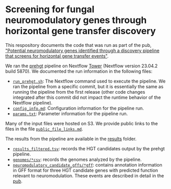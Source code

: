 # Screening for fungal neuromodulatory genes through horizontal gene transfer discovery

This respository documents the code that was run as part of the pub, ["Potential neuromodulatory genes identified through a discovery pipeline that screens for horizontal gene transfer events"](https://doi.org/10.57844/arcadia-jqq0-y385).

We ran the [prehgt](https://github.com/Arcadia-Science/prehgt) pipeline on Nextflow [Tower](https://tower.nf) (Nextflow version 23.04.2 build 5870).
We documented the run information in the following files:
* [`run_prehgt.sh`](./run_prehgt.sh): The Nextflow command used to execute the pipeline. We ran the pipeline from a specific commit, but it is essentially the same as running the pipeline from the first release (other code changes integrated after this commit did not impact the runtime behavior of the Nextflow pipeline).
* [`config_info.md`](./config_info.md): Configuration information for the pipeline run.
* [`params.txt`](./params.txt): Parameter information for the pipeline run.

Many of the input files were hosted on S3.
We provide public links to the files in the file [`public_file_links.md`](./public_file_links.md).

The results from the pipeline are available in the [results](./results) folder.
* [`results_filtered.tsv`](./results/results_filtered.tsv): records the HGT candidates output by the prehgt pipeline. 
* [`genomes/*csv`](./results/genomes): records the genomes analyzed by the pipeline.
* [`neuromodulatory_candidate_gffs/*gff`](./results/neuromodulatory_candidate_gffs/): contains annotation information in GFF format for three HGT candidate genes with predicted function relevant to neuromodulation. These events are described in detail in the [pub](https://doi.org/10.57844/arcadia-jqq0-y385).
